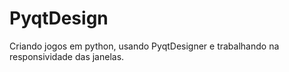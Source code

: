 # PyqtDesign
Criando jogos em python, usando PyqtDesigner e trabalhando na responsividade das janelas.
